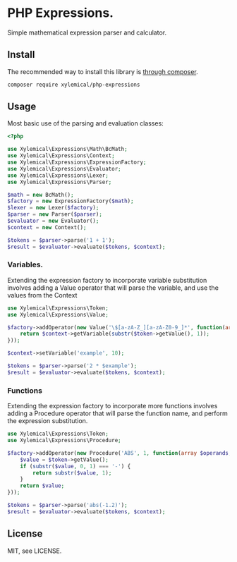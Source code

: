 # PHP Expressions.

Simple mathematical expression parser and calculator.

## Install
The recommended way to install this library is [through composer](http://getcomposer.org).

```sh
composer require xylemical/php-expressions
```

## Usage

Most basic use of the parsing and evaluation classes:
```php
<?php

use Xylemical\Expressions\Math\BcMath;
use Xylemical\Expressions\Context;
use Xylemical\Expressions\ExpressionFactory;
use Xylemical\Expressions\Evaluator;
use Xylemical\Expressions\Lexer;
use Xylemical\Expressions\Parser;

$math = new BcMath();
$factory = new ExpressionFactory($math);
$lexer = new Lexer($factory);
$parser = new Parser($parser);
$evaluator = new Evaluator();
$context = new Context();

$tokens = $parser->parse('1 + 1');
$result = $evaluator->evaluate($tokens, $context);
```

### Variables.

Extending the expression factory to incorporate variable substitution involves adding a Value operator that will parse the variable, and use the values from the Context

```php
use Xylemical\Expressions\Token;
use Xylemical\Expressions\Value;

$factory->addOperator(new Value('\$[a-zA-Z_][a-zA-Z0-9_]*', function(array $operands, Context $context, Token $token) {
    return $context->getVariable(substr($token->getValue(), 1));
}));

$context->setVariable('example', 10);

$tokens = $parser->parse('2 * $example');
$result = $evaluator->evaluate($tokens, $context);
```

### Functions

Extending the expression factory to incorporate more functions involves adding a Procedure operator that will parse the function name, and perform the expression substitution.

```php
use Xylemical\Expressions\Token;
use Xylemical\Expressions\Procedure;

$factory->addOperator(new Procedure('ABS', 1, function(array $operands, Context $context, Token $token) {
    $value = $token->getValue();
    if (substr($value, 0, 1) === '-') {
        return substr($value, 1);
    }
    return $value;
}));

$tokens = $parser->parse('abs(-1.2)');
$result = $evaluator->evaluate($tokens, $context);
```

## License

MIT, see LICENSE.